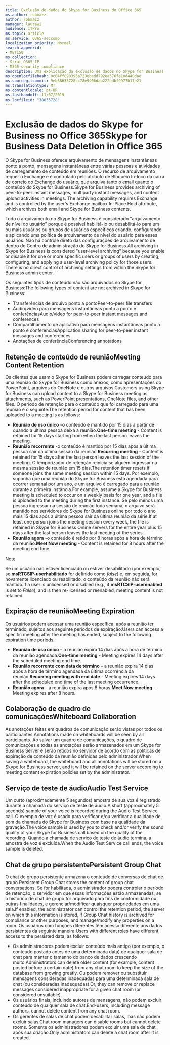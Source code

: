 ```yaml
---
title: Exclusão de dados do Skype for Business do Office 365
ms.author: robmazz
author: robmazz
manager: laurawi
audience: ITPro
ms.topic: article
ms.service: O365-seccomp
localization_priority: Normal
search.appverid:
- MET150
ms.collection:
- Strat_O365_IP
- M365-security-compliance
description: Uma explicação da exclusão de dados no Skype for Business.
ms.openlocfilehash: 0c04ff898395a723ebadd792ea576fe10d440dae
ms.sourcegitcommit: 9eb68633728cc78e9906dab222edbf9977b17e21
ms.translationtype: MT
ms.contentlocale: pt-BR
ms.lasthandoff: 11/07/2019
ms.locfileid: "38035728"
---
```

# <a name="skype-for-business-data-deletion-in-office-365"></a><span data-ttu-id="bc1c1-103">Exclusão de dados do Skype for Business no Office 365</span><span class="sxs-lookup"><span data-stu-id="bc1c1-103">Skype for Business Data Deletion in Office 365</span></span>

<span data-ttu-id="bc1c1-p101">O Skype for Business oferece arquivamento de mensagens instantâneas ponto a ponto, mensagens instantâneas entre várias pessoas e atividades de carregamento de conteúdo em reuniões. O recurso de arquivamento requer o Exchange e é controlado pelo atributo de Bloqueio In-loco da caixa de correio do Exchange do usuário, que arquiva tanto o email quanto o conteúdo do Skype for Business.</span><span class="sxs-lookup"><span data-stu-id="bc1c1-p101">Skype for Business provides archiving of peer-to-peer instant messages, multiparty instant messages, and content upload activities in meetings. The archiving capability requires Exchange and is controlled by the user's Exchange mailbox In-Place Hold attribute, which archives both email and Skype for Business contents.</span></span>

<span data-ttu-id="bc1c1-p102">Todo o arquivamento no Skype for Business é considerado "arquivamento de nível do usuário" porque é possível habilitá-lo ou desabilitá-lo para um ou mais usuários ou grupos de usuários específicos criando, configurando e aplicando uma política de arquivamento de nível do usuário para esses usuários. Não há controle direto das configurações de arquivamento de dentro do Centro de administração do Skype for Business.</span><span class="sxs-lookup"><span data-stu-id="bc1c1-p102">All archiving in Skype for Business is considered "user-level archiving" because you enable or disable it for one or more specific users or groups of users by creating, configuring, and applying a user-level archiving policy for those users. There is no direct control of archiving settings from within the Skype for Business admin center.</span></span>

<span data-ttu-id="bc1c1-108">Os seguintes tipos de conteúdo não são arquivados no Skype for Business:</span><span class="sxs-lookup"><span data-stu-id="bc1c1-108">The following types of content are not archived in Skype for Business:</span></span>

- <span data-ttu-id="bc1c1-109">Transferências de arquivo ponto a ponto</span><span class="sxs-lookup"><span data-stu-id="bc1c1-109">Peer-to-peer file transfers</span></span>
- <span data-ttu-id="bc1c1-110">Áudio/vídeo para mensagens instantâneas ponto a ponto e conferências</span><span class="sxs-lookup"><span data-stu-id="bc1c1-110">Audio/video for peer-to-peer instant messages and conferences</span></span>
- <span data-ttu-id="bc1c1-111">Compartilhamento de aplicativo para mensagens instantâneas ponto a ponto e conferências</span><span class="sxs-lookup"><span data-stu-id="bc1c1-111">Application sharing for peer-to-peer instant messages and conferences</span></span>
- <span data-ttu-id="bc1c1-112">Anotações de conferência</span><span class="sxs-lookup"><span data-stu-id="bc1c1-112">Conferencing annotations</span></span> 

## <a name="meeting-content-retention"></a><span data-ttu-id="bc1c1-113">Retenção de conteúdo de reunião</span><span class="sxs-lookup"><span data-stu-id="bc1c1-113">Meeting Content Retention</span></span>

<span data-ttu-id="bc1c1-114">Os clientes que usam o Skype for Business podem carregar conteúdo para uma reunião do Skype for Business como anexos, como apresentações do PowerPoint, arquivos do OneNote e outros arquivos.</span><span class="sxs-lookup"><span data-stu-id="bc1c1-114">Customers using Skype for Business can upload content to a Skype for Business meeting as attachments, such as PowerPoint presentations, OneNote files, and other files.</span></span> <span data-ttu-id="bc1c1-115">O período de retenção para o conteúdo que foi carregado para uma reunião é o seguinte:</span><span class="sxs-lookup"><span data-stu-id="bc1c1-115">The retention period for content that has been uploaded to a meeting is as follows:</span></span>

- <span data-ttu-id="bc1c1-116">**Reunião de uso único** -o conteúdo é mantido por 15 dias a partir de quando a última pessoa deixa a reunião.</span><span class="sxs-lookup"><span data-stu-id="bc1c1-116">**One-time meeting** - Content is retained for 15 days starting from when the last person leaves the meeting.</span></span>
- <span data-ttu-id="bc1c1-117">**Reunião recorrente** -o conteúdo é mantido por 15 dias após a última pessoa sair da última sessão da reunião.</span><span class="sxs-lookup"><span data-stu-id="bc1c1-117">**Recurring meeting** - Content is retained for 15 days after the last person leaves the last session of the meeting.</span></span> <span data-ttu-id="bc1c1-118">O temporizador de retenção reinicia se alguém ingressar na mesma sessão de reunião em 15 dias.</span><span class="sxs-lookup"><span data-stu-id="bc1c1-118">The retention timer resets if someone joins the same meeting session within 15 days.</span></span> <span data-ttu-id="bc1c1-119">Por exemplo, suponha que uma reunião do Skype for Business está agendada para ocorrer semanal por um ano, e um arquivo é carregado para a reunião durante a primeira instância.</span><span class="sxs-lookup"><span data-stu-id="bc1c1-119">For example, assume a Skype for Business meeting is scheduled to occur on a weekly basis for one year, and a file is uploaded to the meeting during the first instance.</span></span> <span data-ttu-id="bc1c1-120">Se pelo menos uma pessoa ingressar na sessão de reunião toda semana, o arquivo será mantido nos servidores do Skype for Business online por todo o ano mais 15 dias após a última pessoa sair da última reunião da série.</span><span class="sxs-lookup"><span data-stu-id="bc1c1-120">If at least one person joins the meeting session every week, the file is retained in Skype for Business Online servers for the entire year plus 15 days after the last person leaves the last meeting of the series.</span></span>
- <span data-ttu-id="bc1c1-121">**Reunião agora** -o conteúdo é retido por 8 horas após a hora de término da reunião.</span><span class="sxs-lookup"><span data-stu-id="bc1c1-121">**Meet Now meeting** - Content is retained for 8 hours after the meeting end time.</span></span>

> [!NOTE]
> <span data-ttu-id="bc1c1-122">Se um usuário não estiver licenciado ou estiver desabilitado (por exemplo, se **msRTCSIP-userhabilitado** for definido como *false*) e, em seguida, for novamente licenciado ou reabilitado, o conteúdo da reunião não será mantido.</span><span class="sxs-lookup"><span data-stu-id="bc1c1-122">If a user is unlicensed or disabled (e.g., if **msRTCSIP-userenabled** is set to *False*), and is then re-licensed or reenabled, meeting content is not retained.</span></span>

## <a name="meeting-expiration"></a><span data-ttu-id="bc1c1-123">Expiração de reunião</span><span class="sxs-lookup"><span data-stu-id="bc1c1-123">Meeting Expiration</span></span>

<span data-ttu-id="bc1c1-124">Os usuários podem acessar uma reunião específica, após a reunião ter terminado, sujeitos aos seguinte períodos de expiração:</span><span class="sxs-lookup"><span data-stu-id="bc1c1-124">Users can access a specific meeting after the meeting has ended, subject to the following expiration time periods:</span></span>

- <span data-ttu-id="bc1c1-125">**Reunião de uso único** – a reunião expira 14 dias após a hora de término da reunião agendada.</span><span class="sxs-lookup"><span data-stu-id="bc1c1-125">**One-time meeting** - Meeting expires 14 days after the scheduled meeting end time.</span></span>
- <span data-ttu-id="bc1c1-126">**Reunião recorrente com data de término** – a reunião expira 14 dias após a hora de término agendada da última ocorrência da reunião.</span><span class="sxs-lookup"><span data-stu-id="bc1c1-126">**Recurring meeting with end date** - Meeting expires 14 days after the scheduled end time of the last meeting occurrence.</span></span>
- <span data-ttu-id="bc1c1-127">**Reunião agora** – a reunião expira após 8 horas.</span><span class="sxs-lookup"><span data-stu-id="bc1c1-127">**Meet Now meeting** - Meeting expires after 8 hours.</span></span>

## <a name="whiteboard-collaboration"></a><span data-ttu-id="bc1c1-128">Colaboração de quadro de comunicações</span><span class="sxs-lookup"><span data-stu-id="bc1c1-128">Whiteboard Collaboration</span></span>

<span data-ttu-id="bc1c1-129">As anotações feitas em quadros de comunicação serão vistas por todos os participantes.</span><span class="sxs-lookup"><span data-stu-id="bc1c1-129">Annotations made on whiteboards will be seen by all participants.</span></span> <span data-ttu-id="bc1c1-130">Ao salvar um quadro de comunicações, o quadro de comunicações e todas as anotações serão armazenados em um Skype for Business Server e serão retidos no servidor de acordo com as políticas de expiração de conteúdo da reunião definidas pelo administrador.</span><span class="sxs-lookup"><span data-stu-id="bc1c1-130">When saving a whiteboard, the whiteboard and all annotations will be stored on a Skype for Business server, and it will be retained on the server according to meeting content expiration policies set by the administrator.</span></span>

## <a name="audio-test-service"></a><span data-ttu-id="bc1c1-131">Serviço de teste de áudio</span><span class="sxs-lookup"><span data-stu-id="bc1c1-131">Audio Test Service</span></span>

<span data-ttu-id="bc1c1-132">Um curto (aproximadamente 5 segundos) amostra de sua voz é registrado durante a chamada do serviço de teste de áudio.</span><span class="sxs-lookup"><span data-stu-id="bc1c1-132">A short (approximately 5 seconds) sample of your voice is recorded during the Audio Test Service call.</span></span> <span data-ttu-id="bc1c1-133">O exemplo de voz é usado para verificar e/ou verificar a qualidade de som da chamada do Skype for Business com base na qualidade da gravação.</span><span class="sxs-lookup"><span data-stu-id="bc1c1-133">The voice sample is used by you to check and/or verify the sound quality of your Skype for Business call based on the quality of the recording.</span></span> <span data-ttu-id="bc1c1-134">Quando a chamada de serviço de teste de áudio termina, a amostra de voz é excluída.</span><span class="sxs-lookup"><span data-stu-id="bc1c1-134">When the Audio Test Service call ends, the voice sample is deleted.</span></span>

## <a name="persistent-group-chat"></a><span data-ttu-id="bc1c1-135">Chat de grupo persistente</span><span class="sxs-lookup"><span data-stu-id="bc1c1-135">Persistent Group Chat</span></span>

<span data-ttu-id="bc1c1-136">O chat de grupo persistente armazena o conteúdo de conversas de chat de grupo.</span><span class="sxs-lookup"><span data-stu-id="bc1c1-136">Persistent Group Chat stores the content of group chat conversations.</span></span> <span data-ttu-id="bc1c1-137">Se for habilitada, o administrador poderá controlar o período de retenção, o servidor em que essas informações estão armazenadas, se o histórico de chat de grupo for arquivado para fins de conformidade ou outras finalidades, e gerenciar/modificar quaisquer propriedades em uma sala.</span><span class="sxs-lookup"><span data-stu-id="bc1c1-137">If enabled, the administrator can control the retention period, the server on which this information is stored, if Group Chat history is archived for compliance or other purposes, and manage/modify any properties on a room.</span></span> <span data-ttu-id="bc1c1-138">Os usuários com funções diferentes têm acesso diferente aos dados persistentes da seguinte maneira:</span><span class="sxs-lookup"><span data-stu-id="bc1c1-138">Users with different roles have different access to the persisted data, as follows:</span></span>

- <span data-ttu-id="bc1c1-139">Os administradores podem excluir conteúdo mais antigo (por exemplo, o conteúdo postado antes de uma determinada data) de qualquer sala de chat para manter o tamanho do banco de dados crescendo muito.</span><span class="sxs-lookup"><span data-stu-id="bc1c1-139">Administrators can delete older content (for example, content posted before a certain date) from any chat room to keep the size of the database from growing greatly.</span></span> <span data-ttu-id="bc1c1-140">Ou podem remover ou substituir mensagens consideradas inadequadas para uma determinada sala de chat (ou consideradas inadequadas).</span><span class="sxs-lookup"><span data-stu-id="bc1c1-140">Or, they can remove or replace messages considered inappropriate for a given chat room (or considered unsuitable).</span></span>
- <span data-ttu-id="bc1c1-141">Os usuários finais, incluindo autores de mensagens, não podem excluir conteúdo de qualquer sala de chat.</span><span class="sxs-lookup"><span data-stu-id="bc1c1-141">End-users, including message authors, cannot delete content from any chat room.</span></span>
- <span data-ttu-id="bc1c1-142">Os gerentes de salas de chat podem desabilitar salas, mas não podem excluir salas.</span><span class="sxs-lookup"><span data-stu-id="bc1c1-142">Chat room managers can disable rooms but cannot delete rooms.</span></span> <span data-ttu-id="bc1c1-143">Somente os administradores podem excluir uma sala de chat após sua criação.</span><span class="sxs-lookup"><span data-stu-id="bc1c1-143">Only administrators can delete a chat room after it is created.</span></span>
